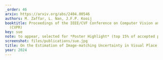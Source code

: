 ```yaml
---
_order: 46
arxiv: https://arxiv.org/abs/2404.00546
authors: M. Zaffar, L. Nan, J.F.P. Kooij
booktitle: Proceedings of the IEEE/CVF Conference on Computer Vision and Pattern Recognition
  (CVPR)
key: sue
note: to appear, selected for *Poster Highlight* (top 15% of accepted papers)
screenshot: files/publications/sue.jpg
title: On the Estimation of Image-matching Uncertainty in Visual Place Recognition
year: 2024
---
```


